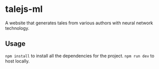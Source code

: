# talejs-ml

A website that generates tales from various authors with neural network technology.

Usage
---
`npm install` to install all the dependencies for the project.
`npm run dev` to host locally.